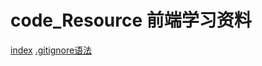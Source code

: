 # code_Resource 前端学习资料

<!-- - [手册](https://github.com/zhangbo819/code_Resource/tree/master/FE-Interview-Questions-master)
- [Git](https://github.com/zhangbo819/code_Resource/tree/master/Git)
- [Node](https://github.com/zhangbo819/code_Resource/tree/master/Node)
- [小工具](https://github.com/zhangbo819/code_Resource/tree/master/widget) -->

[index](https://zhangbo819.github.io/code_Resource/)
[.gitignore语法](https://www.jianshu.com/p/ea6341224e89)